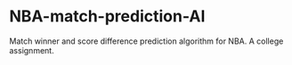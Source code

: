 # NBA-match-prediction-AI

Match winner and score difference prediction algorithm for NBA. A college assignment.
